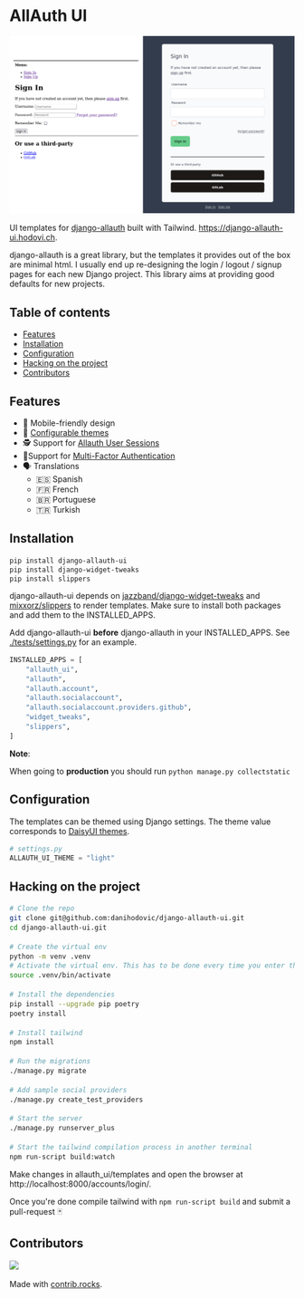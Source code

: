 # AllAuth UI

![django-allauth-ui](./django-allauth-vs-allauth-ui.png)


UI templates for [django-allauth](https://github.com/pennersr/django-allauth)
built with Tailwind. https://django-allauth-ui.hodovi.ch.

django-allauth is a great library, but the templates it provides out of the box
are minimal html. I usually end up re-designing the login / logout / signup
pages for each new Django project. This library aims at providing good
defaults for new projects.

## Table of contents

* [Features](#features)
* [Installation](#installation)
* [Configuration](#configuration)
* [Hacking on the project](#hacking-on-the-project)
* [Contributors](#contributors)

## Features

- 📱 Mobile-friendly design
- 💄 [Configurable themes](https://daisyui.com/docs/themes/)
- 🕵️ Support for [Allauth User Sessions](https://docs.allauth.org/en/latest/usersessions/index.html)
- 📱Support for [Multi-Factor Authentication](https://docs.allauth.org/en/latest/mfa/index.html)
- 🗣️ Translations
  - 🇪🇸 Spanish
  - 🇫🇷 French
  - 🇧🇷 Portuguese
  - 🇹🇷 Turkish

## Installation

```
pip install django-allauth-ui
pip install django-widget-tweaks
pip install slippers
```

django-allauth-ui depends on [jazzband/django-widget-tweaks](https://github.com/jazzband/django-widget-tweaks)
and [mixxorz/slippers](https://github.com/mixxorz/slippers) to render templates. Make
sure to install both packages and add them to the INSTALLED_APPS.

Add django-allauth-ui **before** django-allauth in your INSTALLED_APPS. See
[./tests/settings.py](./tests/settings.py) for an example.

```python
INSTALLED_APPS = [
    "allauth_ui",
    "allauth",
    "allauth.account",
    "allauth.socialaccount",
    "allauth.socialaccount.providers.github",
    "widget_tweaks",
    "slippers",
]
```
**Note**:

When going to **production** you should run ```python manage.py collectstatic```

## Configuration

The templates can be themed using Django settings. The theme value corresponds to [DaisyUI themes](https://daisyui.com/docs/themes/).

```python
# settings.py
ALLAUTH_UI_THEME = "light"
```

## Hacking on the project

```sh
# Clone the repo
git clone git@github.com:danihodovic/django-allauth-ui.git
cd django-allauth-ui.git

# Create the virtual env
python -m venv .venv
# Activate the virtual env. This has to be done every time you enter the directory.
source .venv/bin/activate

# Install the dependencies
pip install --upgrade pip poetry
poetry install

# Install tailwind
npm install

# Run the migrations
./manage.py migrate

# Add sample social providers
./manage.py create_test_providers

# Start the server
./manage.py runserver_plus

# Start the tailwind compilation process in another terminal
npm run-script build:watch
```

Make changes in allauth_ui/templates and open the browser at http://localhost:8000/accounts/login/.

Once you're done compile tailwind with `npm run-script build` and submit a pull-request 🃏

## Contributors
<a href="https://github.com/danihodovic/django-allauth-ui/graphs/contributors">
  <img src="https://contrib.rocks/image?repo=danihodovic/django-allauth-ui" />
</a>

Made with [contrib.rocks](https://contrib.rocks).
